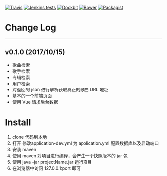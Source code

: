 [![Travis](https://img.shields.io/travis/rust-lang/rust.svg)]()
[![Jenkins tests](https://img.shields.io/jenkins/t/https/jenkins.qa.ubuntu.com/view/Precise/view/All%20Precise/job/precise-desktop-amd64_default.svg)]()
[![Dockbit](https://img.shields.io/dockbit/DockbitStatus/health.svg?token=TvavttxFHJ4qhnKstDxrvBXM)]()
[![Bower](https://img.shields.io/bower/v/bootstrap.svg)]()
[![Packagist](https://img.shields.io/packagist/l/doctrine/orm.svg)]()

# Change Log
<hr>

## v0.1.0 (2017/10/15)
* 歌曲检索
* 歌手检索
* 专辑检索
* 用户检索
* 对返回的 json 进行解析获取真正的歌曲 URL 地址
* 基本的一个前端页面
* 使用 Vue 请求后台数据

# Install 
1. clone 代码到本地
2. 打开 修改application-dev.yml 为 application.yml 配置数据库以及启动端口
3. 安装 maven
4. 使用 maven 对项目进行编译，会产生一个快照版本的 jar 包
5. 使用 java -jar projectName.jar 运行项目
6. 在浏览器中访问 127.0.0.1:port 即可